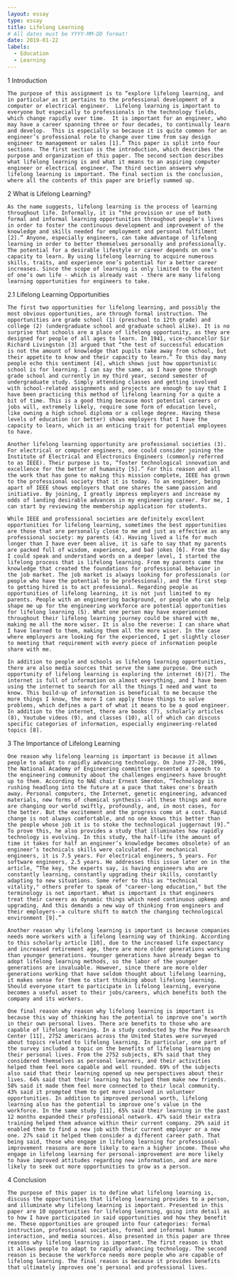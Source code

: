 ```yaml
---
layout: essay
type: essay
title: Lifelong Learning
# All dates must be YYYY-MM-DD format!
date: 2019-01-22
labels:
  - Education
  - Learning
---
```


1  Introduction

	The purpose of this assignment is to “explore lifelong learning, and in particular as it pertains to the professional development of a computer or electrical engineer.  Lifelong learning is important to everyone but especially to professionals in the technology fields, which change rapidly over time.  It is important for an engineer, who may have a career spanning three or four decades, to continually learn and develop.  This is especially so because it is quite common for an engineer’s professional role to change over time from say design engineer to management or sales [1].” This paper is split into four sections. The first section is the introduction, which describes the purpose and organization of this paper. The second section describes what lifelong learning is and what it means to an aspiring computer engineer or electrical engineer. The third section answers why 	lifelong learning is important. The final section is the conclusion, where all the contents of this paper are briefly summed up. 

2  What is Lifelong Learning?
	
	As the name suggests, lifelong learning is the process of learning throughout life. Informally, it is “the provision or use of both formal and informal learning opportunities throughout people's lives in order to foster the continuous development and improvement of the knowledge and skills needed for employment and personal fulfilment [2].” Anyone, especially engineers, can take advantage of lifelong learning in order to better themselves personally and professionally. The potential for a desirable lifestyle or career depends on one’s capacity to learn. By using lifelong learning to acquire numerous skills, traits, and experience one’s potential for a better career increases. Since the scope of learning is only limited to the extent of one’s own life - which is already vast - there are many lifelong learning opportunities for engineers to take.   

2.1  Lifelong Learning Opportunities

	The first two opportunities for lifelong learning, and possibly the most obvious opportunities, are through formal instruction. The opportunities are grade school (1) (preschool to 12th grade) and college (2) (undergraduate school and graduate school alike). It is no surprise that schools are a place of lifelong opportunity, as they are designed for people of all ages to learn. In 1941, vice-chancellor Sir Richard Livingston [3] argued that “the test of successful education is not the amount of knowledge that pupils take away from school, but their appetite to know and their capacity to learn.” To this day many people echo this sentiment [4], which shows just how opportunistic school is for learning. I can say the same, as I have gone through grade school and currently in my third year, second semester of undergraduate study. Simply attending classes and getting involved with school-related assignments and projects are enough to say that I have been practicing this method of lifelong learning for a quite a bit of time. This is a good thing because most potential careers or jobs will, extremely likely, require some form of education level, like owning a high school diploma or a college degree. Having these levels of education (or better) shows employers that I have the capacity to learn, which is an enticing trait for potential employees to have. 

	Another lifelong learning opportunity are professional societies (3). For electrical or computer engineers, one could consider joining the Institute of Electrical and Electronics Engineers (commonly referred to as IEEE). Their purpose is to, “foster technological innovation and excellence for the better of humanity [5].” For this reason and all the work that has gone to making this mission complete, IEEE has grown to the professional society that it is today. To an engineer, being apart of IEEE shows employers that one shares the same passion and initiative. By joining, I greatly impress employers and increase my odds of landing desirable advances in my engineering career. For me, I can start by reviewing the membership application for students. 
	
	While IEEE and professional societies are definitely excellent opportunities for lifelong learning, sometimes the best opportunities are those that are personally close to me and just as effective as any professional society: my parents (4). Having lived a life for much longer than I have ever been alive, it is safe to say that my parents are packed full of wisdom, experience, and bad jokes [6]. From the day I could speak and understand words on a deeper level, I started the lifelong process that is lifelong learning. From my parents came the knowledge that created the foundations for professional behavior in the job market. The job market is always looking for professionals (or people who have the potential to be professional), and the first step to getting hired is to act professional. Regarding people as opportunities of lifelong learning, it is not just limited to my parents. People with an engineering background, or people who can help shape me up for the engineering workforce are potential opportunities for lifelong learning (5). What one person may have experienced throughout their lifelong learning journey could be shared with me, making me all the more wiser. It is also the reverse: I can share what I have learned to them, making them all the more wiser. In the case where employers are looking for the experienced, I get slightly closer to meeting that requirement with every piece of information people share with me. 
	
	In addition to people and schools as lifelong learning opportunities, there are also media sources that serve the same purpose. One such opportunity of lifelong learning is exploring the internet (6)[7]. The internet is full of information on almost everything, and I have been using the internet to search for all the things I need and want to know. This build-up of information is beneficial to me because the more things I know, the more I can apply those things to solve problems, which defines a part of what it means to be a good engineer. In addition to the internet, there are books (7), scholarly articles (8), Youtube videos (9), and classes (10), all of which can discuss specific categories of information, especially engineering-related topics [8].

3  The Importance of Lifelong Learning  
	
	One reason why lifelong learning is important is because it allows people to adapt to rapidly advancing technology. On June 27-28, 1996, the National Academy of Engineering committee presented a speech to the engineering community about the challenges engineers have brought up to them. According to NAE chair Ernest Smerdon, “Technology is rushing headlong into the future at a pace that takes one's breath away. Personal computers, the Internet, genetic engineering, advanced materials, new forms of chemical synthesis--all these things and more are changing our world swiftly, profoundly, and, in most cases, for the better. But the excitement and the progress come at a cost. Rapid change is not always comfortable, and no one knows this better than the people whose job it is to stoke the technological juggernaut [9].” To prove this, he also provides a study that illuminates how rapidly technology is evolving. In this study, the half-life (the amount of time it takes for half an engineer’s knowledge becomes obsolete) of an engineer’s technicals skills were calculated. For mechanical engineers, it is 7.5 years. For electrical engineers, 5 years. For software engineers, 2.5 years. He addresses this issue later on in the article, “The key, the experts say, is having engineers who are constantly learning, constantly upgrading their skills, constantly adapting to new situations. Some refer to this as "technical vitality," others prefer to speak of "career-long education," but the terminology is not important. What is important is that engineers treat their careers as dynamic things which need continuous upkeep and upgrading. And this demands a new way of thinking from engineers and their employers--a culture shift to match the changing technological environment [9].”
	
	Another reason why lifelong learning is important is because companies needs more workers with a lifelong learning way of thinking. According to this scholarly article [10], due to the increased life expectancy and increased retirement age, there are more older generations working than younger generations. Younger generations have already began to adopt lifelong learning methods, so the labor of the younger generations are invaluable. However, since there are more older generations working that have seldom thought about lifelong learning, it makes sense for them to start thinking about lifelong learning.  Should everyone start to participate in lifelong learning, everyone becomes a useful asset to their jobs/careers, which benefits both the company and its workers. 

	One final reason why reason why lifelong learning is important is because this way of thinking has the potential to improve one’s worth in their own personal lives. There are benefits to those who are capable of lifelong learning. In a study conducted by the Pew Research Center [11], 2752 americans across the United States were surveyed about topics related to lifelong learning. In particular, one part of the survey included a topic on the benefits of lifelong learning on their personal lives. From the 2752 subjects, 87% said that they considered themselves as personal learners, and their activities helped them feel more capable and well rounded. 69% of the subjects also said that their learning opened up new perspectives about their lives. 64% said that their learning has helped them make new friends. 58% said it made them feel more connected to their local community. 43% said it prompted them to get more involved in volunteer opportunities. In addition to improved personal worth, lifelong learning also has the potential to improve one’s value in the workforce. In the same study [11], 65% said their learning in the past 12 months expanded their professional network. 47% said their extra training helped them advance within their current company. 29% said it enabled them to find a new job with their current employer or a new one. 27% said it helped them consider a different career path. That being said, those who engage in lifelong learning for professional-improvement reasons are more likely to earn a higher income. Those who engage in lifelong learning for personal-improvement are more likely to have improved attitudes regarding new information, and are more likely to seek out more opportunities to grow as a person. 

4  Conclusion

	The purpose of this paper is to define what lifelong learning is, discuss the opportunities that lifelong learning provides to a person, and illuminate why lifelong learning is important. Presented in this paper are 10 opportunities for lifelong learning, going into detail as to how I have participated in said opportunities and how they benefit me. These opportunities are grouped into four categories: formal instruction, professional societies, formal and informal human interaction, and media sources. Also presented in this paper are three reasons why lifelong learning is important. The first reason is that it allows people to adapt to rapidly advancing technology. The second reason is because the workforce needs more people who are capable of lifelong learning. The final reason is because it provides benefits that ultimately improves one’s personal and professional lives. 
